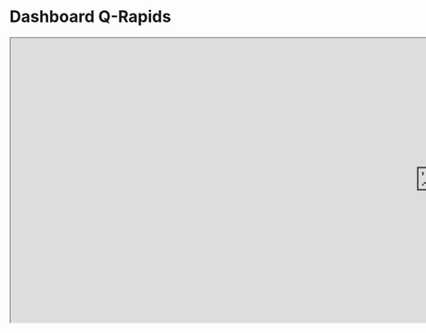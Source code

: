# Dashboard Q-Rapids

<iframe src="http://127.0.0.1:8000/qrapid/dashboard_fixed.html" width=1500 height=500>